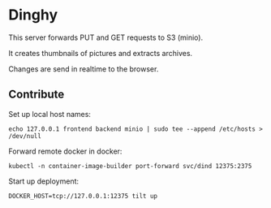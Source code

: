 # Dinghy

This server forwards PUT and GET requests to S3 (minio).

It creates thumbnails of pictures and extracts archives.

Changes are send in realtime to the browser. 

## Contribute

Set up local host names:

`echo 127.0.0.1 frontend backend minio | sudo tee --append /etc/hosts > /dev/null`

Forward remote docker in docker:

`kubectl -n container-image-builder port-forward svc/dind 12375:2375`

Start up deployment:

`DOCKER_HOST=tcp://127.0.0.1:12375 tilt up`
